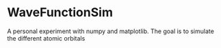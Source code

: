 # WaveFunctionSim
A personal experiment with numpy and matplotlib. The goal is to simulate the different atomic orbitals
